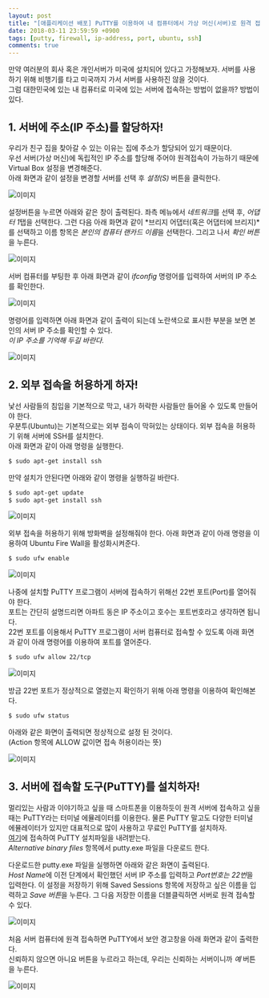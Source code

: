 ```yaml
---
layout: post
title: "[애플리케이션 배포] PuTTY를 이용하여 내 컴퓨터에서 가상 머신(서버)로 원격 접속하기"
date: 2018-03-11 23:59:59 +0900
tags: [putty, firewall, ip-address, port, ubuntu, ssh]
comments: true
---
```

만약 여러분의 회사 혹은 개인서버가 미국에 설치되어 있다고 가정해보자. 서버를 사용하기 위해 비행기를 타고 미국까지 가서 서버를 사용하진 않을 것이다.<br/>
그럼 대한민국에 있는 내 컴퓨터로 미국에 있는 서버에 접속하는 방법이 없을까? 방법이 있다.

## 1. 서버에 주소(IP 주소)를 할당하자!
우리가 친구 집을 찾아갈 수 있는 이유는 집에 주소가 할당되어 있기 때문이다.<br/>
우선 서버(가상 머신)에 독립적인 IP 주소를 할당해 주어야 원격접속이 가능하기 때문에 Virtual Box 설정을 변경해준다.<br/>
아래 화면과 같이 설정을 변경할 서버를 선택 후 *설정(S)* 버튼을 클릭한다.

![이미지](/files/connecting-local-remote-using-putty-01.png)

설정버튼을 누르면 아래와 같은 창이 출력된다. 좌측 메뉴에서 *네트워크*를 선택 후, *어댑터 1*탭을 선택한다.
그런 다음 아래 화면과 같이 *브리지 어댑터(혹은 어댑터에 브리지)*를 선택하고 이름 항목은 *본인의 컴퓨터 랜카드 이름*을 선택한다.
그리고 나서 *확인 버튼*을 누른다.

![이미지](/files/connecting-local-remote-using-putty-02.png)

서버 컴퓨터를 부팅한 후 아래 화면과 같이 *ifconfig* 명령어를 입력하여 서버의 IP 주소를 확인한다.

![이미지](/files/connecting-local-remote-using-putty-03.png)

명령어를 입력하면 아래 화면과 같이 출력이 되는데 노란색으로 표시한 부분을 보면 본인의 서버 IP 주소를 확인할 수 있다.<br/>
*이 IP 주소를 기억해 두길 바란다.*

![이미지](/files/connecting-local-remote-using-putty-04.png)

## 2. 외부 접속을 허용하게 하자!
낯선 사람들의 침입을 기본적으로 막고, 내가 허락한 사람들만 들어올 수 있도록 만들어야 한다.<br/>
우분투(Ubuntu)는 기본적으로는 외부 접속이 막혀있는 상태이다. 외부 접속을 허용하기 위해 서버에 SSH를 설치한다.<br/>
아래 화면과 같이 아래 명령을 실행한다.
```sh
$ sudo apt-get install ssh
```
만약 설치가 안된다면 아래와 같이 명령을 실행하길 바란다.
```sh
$ sudo apt-get update
$ sudo apt-get install ssh
```

![이미지](/files/connecting-local-remote-using-putty-05.png)

외부 접속을 허용하기 위해 방화벽을 설정해줘야 한다.
아래 화면과 같이 아래 명령을 이용하여 Ubuntu Fire Wall을 활성화시켜준다.
```sh
$ sudo ufw enable
```

![이미지](/files/connecting-local-remote-using-putty-06.png)

나중에 설치할 PuTTY 프로그램이 서버에 접속하기 위해선 22번 포트(Port)를 열어줘야 한다.<br/>
포트는 간단히 설명드리면 아파트 동은 IP 주소이고 호수는 포트번호라고 생각하면 됩니다.<br/>
22번 포트를 이용해서 PuTTY 프로그램이 서버 컴퓨터로 접속할 수 있도록 아래 화면과 같이 아래 명령어를 이용하여 포트를 열어준다.
```sh
$ sudo ufw allow 22/tcp
```

![이미지](/files/connecting-local-remote-using-putty-07.png)

방금 22번 포트가 정상적으로 열렸는지 확인하기 위해 아래 명령을 이용하여 확인해본다.
```sh
$ sudo ufw status
```
아래와 같은 화면이 출력되면 정상적으로 설정 된 것이다.<br/>
(Action 항목에 ALLOW 값이면 접속 허용이라는 뜻)

![이미지](/files/connecting-local-remote-using-putty-08.png)

## 3. 서버에 접속할 도구(PuTTY)를 설치하자!
멀리있는 사람과 이야기하고 싶을 때 스마트폰을 이용하듯이 원격 서버에 접속하고 싶을 때는 PuTTY라는 터미널 에뮬레이터를 이용한다.
물론 PuTTY 말고도 다양한 터미널 에뮬레이터가 있지만 대표적으로 많이 사용하고 무료인 PuTTY를 설치하자.<br/>
[여기](https://www.chiark.greenend.org.uk/~sgtatham/putty/latest.html)에 접속하여 PuTTY 설치파일을 내려받는다.<br/>
*Alternative binary files* 항목에서 putty.exe 파일을 다운로드 한다.

다운로드한 putty.exe 파일을 실행하면 아래와 같은 화면이 출력된다.<br/>
*Host Name*에 이전 단계에서 확인했던 서버 IP 주소를 입력하고 *Port번호는 22번*을 입력한다.
이 설정을 저장하기 위해 Saved Sessions 항목에 저장하고 싶은 이름을 입력하고 *Save 버튼*을 누른다.
그 다음 저장한 이름을 더블클릭하면 서버로 원격 접속할 수 있다.

![이미지](/files/connecting-local-remote-using-putty-09.png)

처음 서버 컴퓨터에 원격 접속하면 PuTTY에서 보안 경고창을 아래 화면과 같이 출력한다.<br/>
신뢰하지 않으면 아니요 버튼을 누르라고 하는데, 우리는 신뢰하는 서버이니까 *예* 버튼을 누른다.

![이미지](/files/connecting-local-remote-using-putty-10.png)